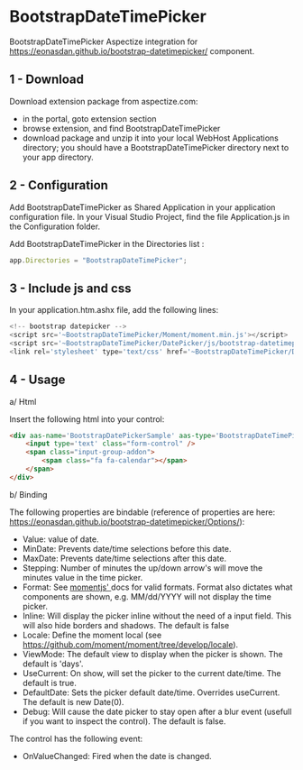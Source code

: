 # BootstrapDateTimePicker
BootstrapDateTimePicker Aspectize integration for https://eonasdan.github.io/bootstrap-datetimepicker/ component.

## 1 - Download

Download extension package from aspectize.com:
- in the portal, goto extension section
- browse extension, and find BootstrapDateTimePicker
- download package and unzip it into your local WebHost Applications directory; you should have a BootstrapDateTimePicker directory next to your app directory.

## 2 - Configuration

Add BootstrapDateTimePicker as Shared Application in your application configuration file.
In your Visual Studio Project, find the file Application.js in the Configuration folder.

Add BootstrapDateTimePicker in the Directories list :
```javascript
app.Directories = "BootstrapDateTimePicker";
```

## 3 - Include js and css

In your application.htm.ashx file, add the following lines:
```javascript
<!-- bootstrap datepicker -->
<script src='~BootstrapDateTimePicker/Moment/moment.min.js'></script>
<script src='~BootstrapDateTimePicker/DatePicker/js/bootstrap-datetimepicker.min.js'></script>
<link rel='stylesheet' type='text/css' href='~BootstrapDateTimePicker/DatePicker/css/bootstrap-datetimepicker.min.css' />
```

## 4 - Usage

a/ Html

Insert the following html into your control:
```html
<div aas-name='BootstrapDatePickerSample' aas-type='BootstrapDateTimePicker.BootstrapDateTimePicker' class='input-group date'>
    <input type='text' class="form-control" />
    <span class="input-group-addon">
        <span class="fa fa-calendar"></span>
    </span>
</div>
```
    
b/ Binding

The following properties are bindable (reference of properties are here: https://eonasdan.github.io/bootstrap-datetimepicker/Options/):
- Value: value of date.
- MinDate: Prevents date/time selections before this date.
- MaxDate: Prevents date/time selections after this date.
- Stepping: Number of minutes the up/down arrow's will move the minutes value in the time picker.
- Format: See [momentjs' ](http://momentjs.com/docs/#/displaying/format/) docs for valid formats. Format also dictates what components are shown, e.g. MM/dd/YYYY will not display the time picker.
- Inline: Will display the picker inline without the need of a input field. This will also hide borders and shadows. The default is false
- Locale: Define the moment local (see https://github.com/moment/moment/tree/develop/locale).
- ViewMode: The default view to display when the picker is shown. The default is 'days'.
- UseCurrent: On show, will set the picker to the current date/time. The default is true.
- DefaultDate: Sets the picker default date/time. Overrides useCurrent. The default is new Date(0).
- Debug: Will cause the date picker to stay open after a blur event (usefull if you want to inspect the control). The default is false.

The control has the following event:
- OnValueChanged: Fired when the date is changed.


